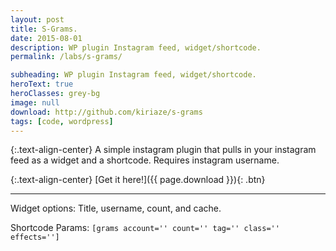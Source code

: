 ```yaml
---
layout: post
title: S-Grams.
date: 2015-08-01
description: WP plugin Instagram feed, widget/shortcode.
permalink: /labs/s-grams/

subheading: WP plugin Instagram feed, widget/shortcode.
heroText: true
heroClasses: grey-bg
image: null
download: http://github.com/kiriaze/s-grams
tags: [code, wordpress]
---
```


{:.text-align-center}
A simple instagram plugin that pulls in your instagram feed as a widget and a shortcode. Requires instagram username.

{:.text-align-center}
[Get it here!]({{ page.download }}){: .btn}

---

Widget options: Title, username, count, and cache.

Shortcode Params: `[grams account='' count='' tag='' class='' effects='']`

